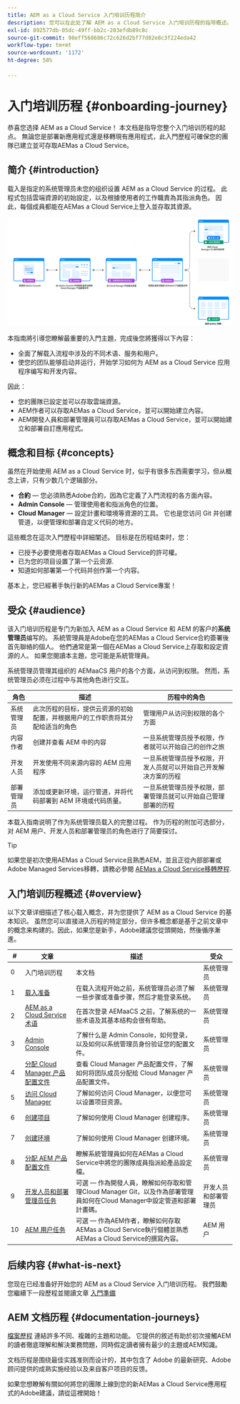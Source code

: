 ```yaml
---
title: AEM as a Cloud Service 入门培训历程简介
description: 您可以在此处了解 AEM as a Cloud Service 入门培训历程的指导概述。
exl-id: 892577db-05dc-49ff-bb2c-203efdb89c8c
source-git-commit: 98eff568686c72c626d2bf77d82e8c3f224eda42
workflow-type: tm+mt
source-wordcount: '1172'
ht-degree: 58%

---
```



# 入门培训历程 {#onboarding-journey}

恭喜您选择 AEM as a Cloud Service！ 本文档是指导您整个入门培训历程的起点。 無論您是部署新應用程式還是移轉現有應用程式，此入門歷程可確保您的團隊已建立並可存取AEMas a Cloud Service。

## 简介 {#introduction}

载入是指定的系统管理员未您的组织设置 AEM as a Cloud Service 的过程。 此程式包括雲端資源的初始設定，以及根據使用者的工作職責為其指派角色。 因此，每個成員都能在AEMas a Cloud Service上登入並存取其資源。

![入门培训历程](/help/journey-onboarding/assets/onboarding-journey.png)

本指南將引導您瞭解最重要的入門主題，完成後您將獲得以下內容：

* 全面了解载入流程中涉及的不同术语、服务和用户。
* 使您的团队能够启动并运行，开始学习如何为 AEM as a Cloud Service 应用程序编写和开发内容。

因此：

* 您的團隊已設定並可以存取雲端資源。
* AEM作者可以存取AEMas a Cloud Service，並可以開始建立內容。
* AEM開發人員和部署管理員可以存取AEMas a Cloud Service，並可以開始建立和部署自訂應用程式。

## 概念和目标 {#concepts}

虽然在开始使用 AEM as a Cloud Service 时，似乎有很多东西需要学习，但从概念上讲，只有少数几个逻辑部分。

* **合約**  — 您必須熟悉Adobe合約，因為它定義了入門流程的各方面內容。
* **Admin Console**  — 管理使用者和指派角色的位置。
* **Cloud Manager**  — 設定計畫和環境等資源的工具。 它也是您访问 Git 并创建管道，以便管理和部署自定义代码的地方。

這些概念在這次入門歷程中詳細闡述。 目标是在历程结束时，您：

* 已授予必要使用者存取AEMas a Cloud Service的許可權。
* 已为您的项目设置了第一个云资源.
* 知道如何部署第一个代码并创作第一个内容。

基本上，您已經著手執行新的AEMas a Cloud Service專案！

## 受众 {#audience}

该入门培训历程是专门为新加入 AEM as a Cloud Service 和 AEM 的客户的&#x200B;**系统管理员**&#x200B;编写的。 系統管理員是Adobe在您的AEMas a Cloud Service合約簽署後首先聯絡的個人。 他們通常是第一個在AEMas a Cloud Service上存取和設定資源的人。 如果您閱讀本主題，您可能是系統管理員。

系统管理员管理其组织的 AEMaaCS 用户的各个方面，从访问到权限。 然而，系统管理员必须在过程中与其他角色进行交互。

| 角色 | 描述 | 历程中的角色 |
|---|---|---|
| 系统管理员 | 此次历程的目标，提供云资源的初始配置，并根据用户的工作职责将其分配给适当的角色 | 管理用户从访问到权限的各个方面 |
| 内容作者 | 创建并查看 AEM 中的内容 | 一旦系统管理员授予权限，作者就可以开始自己的创作之旅 |
| 开发人员 | 开发使用不同来源内容的 AEM 应用程序 | 一旦系统管理员授予权限，开发人员就可以开始自己开发解决方案的历程 |
| 部署管理员 | 添加或更新环境，运行管道，并将代码部署到 AEM 环境或代码质量。 | 一旦系统管理员授予权限，部署管理员就可以开始自己管理部署的历程 |

本载入指南说明了作为系统管理员载入的完整过程。 作为历程的附加可选部分，对 AEM 用户、开发人员和部署管理员的角色进行了简要探讨。

>[!TIP]
>
>如果您是初次使用AEMas a Cloud Service且熟悉AEM，並且正從內部部署或Adobe Managed Services移轉，請務必參閱 [AEMas a Cloud Service移轉歷程](/help/journey-migration/getting-started.md).

## 入门培训历程概述 {#overview}

以下文章详细描述了核心载入概念，并为您提供了 AEM as a Cloud Service 的基本知识。 虽然您可以直接进入历程的特定部分，但许多概念都是基于之前文章中的概念来构建的。因此，如果您是新手，Adobe建議您從頭開始，然後循序漸進。

| # | 文章 | 描述 | 受众 |
|---|---|---|---|
| 0 | 入门培训历程 | 本文档 | 系统管理员 |
| 1 | [载入准备](preparation.md) | 在载入流程开始之前，系统管理员必须了解一些步骤或准备步骤，然后才能登录系统。 | 系统管理员 |
| 2 | [AEM as a Cloud Service 术语](terminology.md) | 在首次登录 AEMaaCS 之前，了解系统的一些术语及其基本结构会很有帮助。 | 系统管理员 |
| 3 | [Admin Console](admin-console.md) | 了解什么是 Admin Console，如何登录，以及如何以系统管理员身份验证您的配置文件。 | 系统管理员 |
| 4 | [分配 Cloud Manager 产品配置文件](assign-profiles-cloud-manager.md) | 查看 Cloud Manager 产品配置文件，了解如何将团队成员分配给 Cloud Manager 产品配置文件。 | 系统管理员 |
| 5 | [访问 Cloud Manager](cloud-manager.md) | 了解如何访问 Cloud Manager，以便您可以设置项目资源。 | 系统管理员 |
| 6 | [创建项目](create-program.md) | 了解如何使用 Cloud Manager 创建程序。 | 系统管理员 |
| 7 | [创建环境](create-environments.md) | 了解如何使用 Cloud Manager 创建环境。 | 系统管理员 |
| 8 | [分配 AEM 产品配置文件](assign-profiles-aem.md) | 瞭解系統管理員如何在AEMas a Cloud Service中將您的團隊成員指派給產品設定檔。 | 系统管理员 |
| 9 | [开发人员和部署管理员任务](developers.md) | 可選 — 作為開發人員，瞭解如何存取和管理Cloud Manager Git，以及作為部署管理員如何在Cloud Manager中設定管道和部署計畫碼。 | 开发人员和部署管理员 |
| 10 | [AEM 用户任务](aem-users.md) | 可選 — 作為AEM作者，瞭解如何存取AEMas a Cloud Service執行個體並熟悉AEMas a Cloud Service的撰寫內容。 | AEM 用户 |

## 后续内容 {#what-is-next}

您现在已经准备好开始您的 AEM as a Cloud Service 入门培训历程。 我們鼓勵您繼續下一段歷程並閱讀文章 [入門準備](preparation.md)

## AEM 文档历程 {#documentation-journeys}

[檔案歷程](/help/journey-documentation/documentation-journeys.md) 連結許多不同、複雜的主題和功能。 它提供的敘述有助於初次接觸AEM的讀者徹底理解和解決業務問題，同時假定讀者擁有最少的主題或AEM知識。

文档历程是围绕最佳实践准则而设计的，其中包含了 Adobe 的最新研究、Adobe 顾问提供的成熟实施经验以及来自客户项目的反馈。

如果您想瞭解有關如何將您的團隊上線到您的新AEMas a Cloud Service應用程式的Adobe建議，請從這裡開始！

<!-- ERROR: Not Found (HTTP error 404)
## Additional Resources {#additional-resources}

The following are additional, optional resources if you would like to go beyond the content of the onboarding journey.

* [AEM Champion Tips and Tricks - Cloud Manager Onboarding Playbook](https://experienceleague.adobe.com/docs/experience-manager-learn/cloud-service/expert-resources/aem-champions/onboarding-playbook.md) - Watch this video to learn Cloud Manager onboarding tips and trick from an AEM champion. -->


